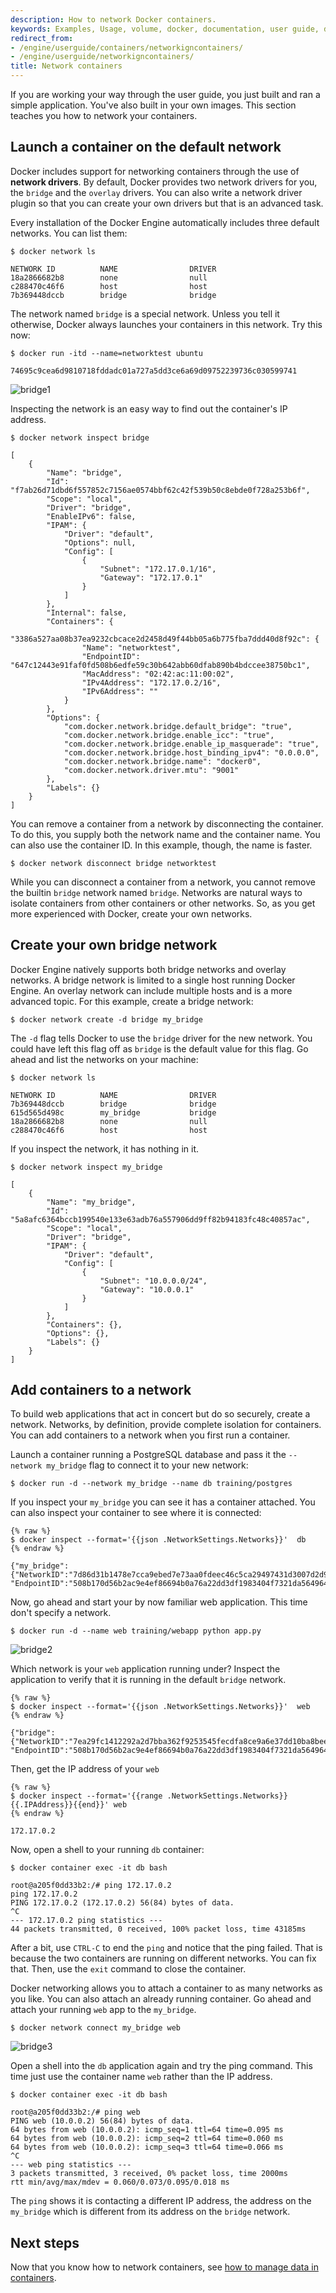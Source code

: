```yaml
---
description: How to network Docker containers.
keywords: Examples, Usage, volume, docker, documentation, user guide, data, volumes
redirect_from:
- /engine/userguide/containers/networkigncontainers/
- /engine/userguide/networkigncontainers/
title: Network containers
---
```


If you are working your way through the user guide, you just built and ran a
simple application. You've also built in your own images. This section teaches
you how to network your containers.

## Launch a container on the default network

Docker includes support for networking containers through the use of **network
drivers**. By default, Docker provides two network drivers for you, the
`bridge` and the `overlay` drivers. You can also write a network driver plugin so
that you can create your own drivers but that is an advanced task.

Every installation of the Docker Engine automatically includes three default networks. You can list them:

    $ docker network ls

    NETWORK ID          NAME                DRIVER
    18a2866682b8        none                null
    c288470c46f6        host                host
    7b369448dccb        bridge              bridge

The network named `bridge` is a special network. Unless you tell it otherwise, Docker always launches your containers in this network. Try this now:

    $ docker run -itd --name=networktest ubuntu

    74695c9cea6d9810718fddadc01a727a5dd3ce6a69d09752239736c030599741

![bridge1](bridge1.png)

Inspecting the network is an easy way to find out the container's IP address.

```console
$ docker network inspect bridge

[
    {
        "Name": "bridge",
        "Id": "f7ab26d71dbd6f557852c7156ae0574bbf62c42f539b50c8ebde0f728a253b6f",
        "Scope": "local",
        "Driver": "bridge",
        "EnableIPv6": false,
        "IPAM": {
            "Driver": "default",
            "Options": null,
            "Config": [
                {
                    "Subnet": "172.17.0.1/16",
                    "Gateway": "172.17.0.1"
                }
            ]
        },
        "Internal": false,
        "Containers": {
            "3386a527aa08b37ea9232cbcace2d2458d49f44bb05a6b775fba7ddd40d8f92c": {
                "Name": "networktest",
                "EndpointID": "647c12443e91faf0fd508b6edfe59c30b642abb60dfab890b4bdccee38750bc1",
                "MacAddress": "02:42:ac:11:00:02",
                "IPv4Address": "172.17.0.2/16",
                "IPv6Address": ""
            }
        },
        "Options": {
            "com.docker.network.bridge.default_bridge": "true",
            "com.docker.network.bridge.enable_icc": "true",
            "com.docker.network.bridge.enable_ip_masquerade": "true",
            "com.docker.network.bridge.host_binding_ipv4": "0.0.0.0",
            "com.docker.network.bridge.name": "docker0",
            "com.docker.network.driver.mtu": "9001"
        },
        "Labels": {}
    }
]
```

You can remove a container from a network by disconnecting the container. To do this, you supply both the network name and the container name. You can also use the container ID. In this example, though, the name is faster.

    $ docker network disconnect bridge networktest

While you can disconnect a container from a network, you cannot remove the
builtin `bridge` network named `bridge`. Networks are natural ways to isolate
containers from other containers or other networks. So, as you get more
experienced with Docker, create your own networks.

## Create your own bridge network

Docker Engine natively supports both bridge networks and overlay networks. A bridge network is limited to a single host running Docker Engine. An overlay network can include multiple hosts and is a more advanced topic. For this example, create a bridge network:

    $ docker network create -d bridge my_bridge

The `-d` flag tells Docker to use the `bridge` driver for the new network. You could have left this flag off as `bridge` is the default value for this flag. Go ahead and list the networks on your machine:

    $ docker network ls

    NETWORK ID          NAME                DRIVER
    7b369448dccb        bridge              bridge
    615d565d498c        my_bridge           bridge
    18a2866682b8        none                null
    c288470c46f6        host                host

If you inspect the network, it has nothing in it.

    $ docker network inspect my_bridge

    [
        {
            "Name": "my_bridge",
            "Id": "5a8afc6364bccb199540e133e63adb76a557906dd9ff82b94183fc48c40857ac",
            "Scope": "local",
            "Driver": "bridge",
            "IPAM": {
                "Driver": "default",
                "Config": [
                    {
                        "Subnet": "10.0.0.0/24",
                        "Gateway": "10.0.0.1"
                    }
                ]
            },
            "Containers": {},
            "Options": {},
            "Labels": {}
        }
    ]

## Add containers to a network

To build web applications that act in concert but do so securely, create a
network. Networks, by definition, provide complete isolation for containers. You
can add containers to a network when you first run a container.

Launch a container running a PostgreSQL database and pass it the `--network my_bridge` flag to connect it to your new network:

    $ docker run -d --network my_bridge --name db training/postgres

If you inspect your `my_bridge` you can see it has a container attached.
You can also inspect your container to see where it is connected:

    {% raw %}
    $ docker inspect --format='{{json .NetworkSettings.Networks}}'  db
    {% endraw %}

    {"my_bridge":{"NetworkID":"7d86d31b1478e7cca9ebed7e73aa0fdeec46c5ca29497431d3007d2d9e15ed99",
    "EndpointID":"508b170d56b2ac9e4ef86694b0a76a22dd3df1983404f7321da5649645bf7043","Gateway":"10.0.0.1","IPAddress":"10.0.0.254","IPPrefixLen":24,"IPv6Gateway":"","GlobalIPv6Address":"","GlobalIPv6PrefixLen":0,"MacAddress":"02:42:ac:11:00:02"}}

Now, go ahead and start your by now familiar web application. This time don't specify a network.

    $ docker run -d --name web training/webapp python app.py

![bridge2](bridge2.png)

Which network is your `web` application running under? Inspect the application to verify that it is running in the default `bridge` network.

    {% raw %}
    $ docker inspect --format='{{json .NetworkSettings.Networks}}'  web
    {% endraw %}

    {"bridge":{"NetworkID":"7ea29fc1412292a2d7bba362f9253545fecdfa8ce9a6e37dd10ba8bee7129812",
    "EndpointID":"508b170d56b2ac9e4ef86694b0a76a22dd3df1983404f7321da5649645bf7043","Gateway":"172.17.0.1","IPAddress":"10.0.0.2","IPPrefixLen":24,"IPv6Gateway":"","GlobalIPv6Address":"","GlobalIPv6PrefixLen":0,"MacAddress":"02:42:ac:11:00:02"}}

Then, get the IP address of your `web`

    {% raw %}
    $ docker inspect --format='{{range .NetworkSettings.Networks}}{{.IPAddress}}{{end}}' web
    {% endraw %}

    172.17.0.2

Now, open a shell to your running `db` container:

    $ docker container exec -it db bash

    root@a205f0dd33b2:/# ping 172.17.0.2
    ping 172.17.0.2
    PING 172.17.0.2 (172.17.0.2) 56(84) bytes of data.
    ^C
    --- 172.17.0.2 ping statistics ---
    44 packets transmitted, 0 received, 100% packet loss, time 43185ms

After a bit, use `CTRL-C` to end the `ping` and notice that the ping failed. That is because the two containers are running on different networks. You can fix that. Then, use the `exit` command to close the container.

Docker networking allows you to attach a container to as many networks as you like. You can also attach an already running container. Go ahead and attach your running `web` app to the `my_bridge`.

    $ docker network connect my_bridge web


![bridge3](bridge3.png)

Open a shell into the `db` application again and try the ping command. This time just use the container name `web` rather than the IP address.

    $ docker container exec -it db bash

    root@a205f0dd33b2:/# ping web
    PING web (10.0.0.2) 56(84) bytes of data.
    64 bytes from web (10.0.0.2): icmp_seq=1 ttl=64 time=0.095 ms
    64 bytes from web (10.0.0.2): icmp_seq=2 ttl=64 time=0.060 ms
    64 bytes from web (10.0.0.2): icmp_seq=3 ttl=64 time=0.066 ms
    ^C
    --- web ping statistics ---
    3 packets transmitted, 3 received, 0% packet loss, time 2000ms
    rtt min/avg/max/mdev = 0.060/0.073/0.095/0.018 ms

The `ping` shows it is contacting a different IP address, the address on the `my_bridge` which is different from its address on the `bridge` network.

## Next steps

Now that you know how to network containers, see [how to manage data in containers](../../storage/volumes.md).

